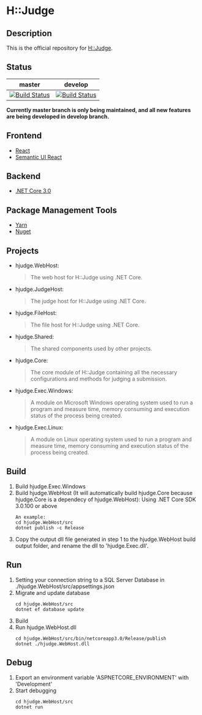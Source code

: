 # H::Judge

## Description
This is the official repository for [H::Judge](https://hjudge.com).

## Status
| master | develop |
| ------ | ------- |
| [![Build Status](https://dev.azure.com/hez2010/H-Judge/_apis/build/status/H-Judge-CI?branchName=master)](https://dev.azure.com/hez2010/H-Judge/_build/latest?definitionId=5&branchName=master) | [![Build Status](https://dev.azure.com/hez2010/H-Judge/_apis/build/status/H-Judge-CI?branchName=develop)](https://dev.azure.com/hez2010/H-Judge/_build/latest?definitionId=5&branchName=develop) |

**Currently master branch is only being maintained, and all new features are being developed in develop branch.**

## Frontend
- [React](https://reactjs.org/)
- [Semantic UI React](https://react.semantic-ui.com/)

## Backend
- [.NET Core 3.0](https://www.microsoft.com/net/)

## Package Management Tools
- [Yarn](https://yarnpkg.com/)
- [Nuget](https://www.nuget.org/)

## Projects
- hjudge.WebHost:
    > The web host for H::Judge using .NET Core. 
- hjudge.JudgeHost:
    > The judge host for H::Judge using .NET Core. 
- hjudge.FileHost:
    > The file host for H::Judge using .NET Core. 
- hjudge.Shared:
    > The shared components used by other projects. 
- hjudge.Core:
    > The core module of H::Judge containing all the necessary configurations and methods for judging a submission. 
- hjudge.Exec.Windows:
    > A module on Microsoft Windows operating system used to run a program and measure time, memory consuming and execution status of the process being created. 
- hjudge.Exec.Linux:
    > A module on Linux operating system used to run a program and measure time, memory consuming and execution status of the process being created. 

## Build
1. Build hjudge.Exec.Windows
2. Build hjudge.WebHost (It will automatically build hjudge.Core because hjudge.Core is a dependecy of hjudge.WebHost): Using .NET Core SDK 3.0.100 or above
    ```
    An example:
    cd hjudge.WebHost/src
    dotnet publish -c Release
    ```
3. Copy the output dll file generated in step 1 to the hjudge.WebHost build output folder, and rename the dll to 'hjudge.Exec.dll'.

## Run
1. Setting your connection string to a SQL Server Database in ./hjudge.WebHost/src/appsettings.json
2. Migrate and update database
    ```
    cd hjudge.WebHost/src
    dotnet ef database update
    ```
3. Build
4. Run hjudge.WebHost.dll
    ```
    cd hjudge.WebHost/src/bin/netcoreapp3.0/Release/publish
    dotnet ./hjudge.WebHost.dll
    ```

## Debug
1. Export an environment variable 'ASPNETCORE_ENVIRONMENT' with 'Development'
2. Start debugging
    ```
    cd hjudge.WebHost/src
    dotnet run
    ```
